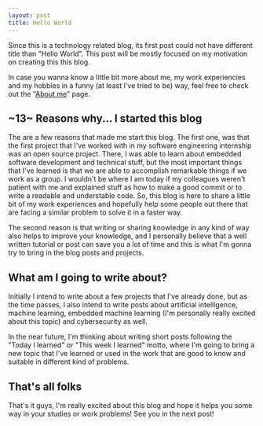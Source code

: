```yaml
---
layout: post
title: Hello World
---
```


Since this is a technology related blog, its first post could not have different title than "Hello World". This post will be mostly focused on my motivation on creating this this blog.

In case you wanna know a little bit more about me, my work experiencies and my hobbies in a funny (at least I've tried to be) way, feel free to check out the "[About me](https://luigiluz.github.io/about/)" page.

## ~13~ Reasons why... I started this blog

The are a few reasons that made me start this blog. The first one, was that the first project that I've worked with in my software engineering internship was an open source project. There, I was able to learn about embedded software development and technical stuff, but the most important things that I've learned is that we are able to accomplish remarkable things if we work as a group. I wouldn't be where I am today if my colleagues weren't patient with me and explained stuff as how to make a good commit or to write a readable and understable code. So, this blog is here to share a little bit of my work experiences and hopefully help some people out there that are facing a similar problem to solve it in a faster way.

The second reason is that writing or sharing knowledge in any kind of way also helps to improve your knowledge, and I personally believe that a well written tutorial or post can save you a lot of time and this is what I'm gonna try to bring in the blog posts and projects.

## What am I going to write about?

Initially I intend to write about a few projects that I've already done, but as the time passes, I also intend to write posts about artificial intelligence, machine learning, embedded machine learning (I'm personally really excited about this topic) and cybersecurity as well.

In the near future, I'm thinking about writing short posts following the "Today I learned" or "This week I learned" motto, where I'm going to bring a new topic that I've learned or used in the work that are good to know and suitable in different kind of problems.

## That's all folks

That's it guys, I'm really excited about this blog and hope it helps you some way in your studies or work problems! See you in the next post!

